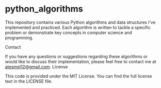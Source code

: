# python_algorithms
This repository contains various Python algorithms and data structures I've implemented and practiced. Each algorithm is written to tackle a specific problem or demonstrate key concepts in computer science and programming.

Contact

If you have any questions or suggestions regarding these algorithms or would like to discuss their implementation, please feel free to contact me at atesmel12@gmail.com.
License

This code is provided under the MIT License. You can find the full license text in the LICENSE file.

